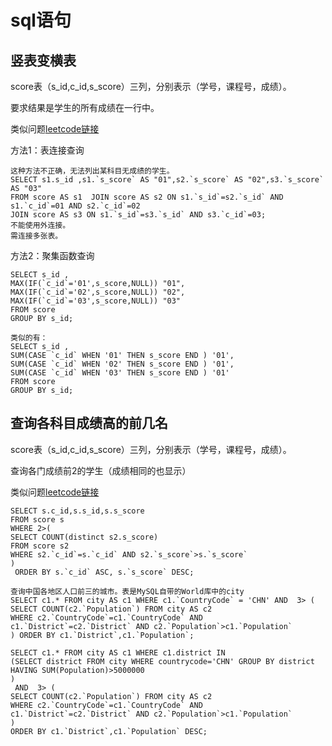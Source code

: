 


# sql语句

## 竖表变横表  
score表（s_id,c_id,s_score）三列，分别表示（学号，课程号，成绩）。  

要求结果是学生的所有成绩在一行中。  

类似问题[leetcode链接](https://leetcode-cn.com/problems/reformat-department-table/)  

方法1：表连接查询  
```
这种方法不正确，无法列出某科目无成绩的学生。
SELECT s1.s_id ,s1.`s_score` AS "01",s2.`s_score` AS "02",s3.`s_score` AS "03" 
FROM score AS s1  JOIN score AS s2 ON s1.`s_id`=s2.`s_id` AND s1.`c_id`=01 AND s2.`c_id`=02 
JOIN score AS s3 ON s1.`s_id`=s3.`s_id` AND s3.`c_id`=03;
不能使用外连接。
需连接多张表。
```

方法2：聚集函数查询  
```
SELECT s_id ,
MAX(IF(`c_id`='01',s_score,NULL)) "01",
MAX(IF(`c_id`='02',s_score,NULL)) "02",
MAX(IF(`c_id`='03',s_score,NULL)) "03"
FROM score 
GROUP BY s_id;

类似的有：
SELECT s_id ,
SUM(CASE `c_id` WHEN '01' THEN s_score END ) '01',
SUM(CASE `c_id` WHEN '02' THEN s_score END ) '01',
SUM(CASE `c_id` WHEN '03' THEN s_score END ) '01'
FROM score 
GROUP BY s_id;

```

## 查询各科目成绩高的前几名  


score表（s_id,c_id,s_score）三列，分别表示（学号，课程号，成绩）。  

查询各门成绩前2的学生（成绩相同的也显示）  

类似问题[leetcode链接](https://leetcode-cn.com/problems/reformat-department-table/)  

```
SELECT s.c_id,s.s_id,s.s_score 
FROM score s
WHERE 2>(
SELECT COUNT(distinct s2.s_score)
FROM score s2 
WHERE s2.`c_id`=s.`c_id` AND s2.`s_score`>s.`s_score`
)
 ORDER BY s.`c_id` ASC, s.`s_score` DESC;
```

```
查询中国各地区人口前三的城市。表是MySQL自带的World库中的city
SELECT c1.* FROM city AS c1 WHERE c1.`CountryCode` = 'CHN' AND  3> (
SELECT COUNT(c2.`Population`) FROM city AS c2 
WHERE c2.`CountryCode`=c1.`CountryCode` AND c1.`District`=c2.`District` AND c2.`Population`>c1.`Population`
) ORDER BY c1.`District`,c1.`Population`;
```

```
SELECT c1.* FROM city AS c1 WHERE c1.district IN 
(SELECT district FROM city WHERE countrycode='CHN' GROUP BY district HAVING SUM(Population)>5000000
)
 AND  3> (
SELECT COUNT(c2.`Population`) FROM city AS c2 
WHERE c2.`CountryCode`=c1.`CountryCode` AND c1.`District`=c2.`District` AND c2.`Population`>c1.`Population`
)   
ORDER BY c1.`District`,c1.`Population` DESC;
```